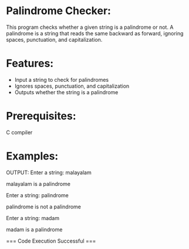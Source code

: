 # Palindrome Checker:
This program checks whether a given string is a palindrome or not. 
A palindrome is a string that reads the same backward as forward, ignoring spaces, punctuation, and capitalization.

# Features:
* Input a string to check for palindromes
* Ignores spaces, punctuation, and capitalization
* Outputs whether the string is a palindrome

# Prerequisites:
  C compiler

# Examples:

OUTPUT:
Enter a string: malayalam

malayalam is a palindrome

Enter a string: palindrome

palindrome is not a palindrome

Enter a string: madam

madam is a palindrome


=== Code Execution Successful ===
